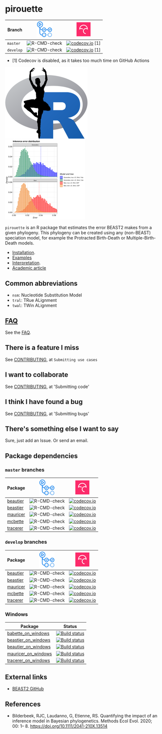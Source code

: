 # pirouette

Branch   |[![GitHub Actions](man/figures/GitHubActions.png)](https://github.com/richelbilderbeek/pirouette/actions)   |[![Codecov logo](man/figures/Codecov.png)](https://www.codecov.io)
---------|------------------------------------------------------------------------------------------------------------|----------------------------------------------------------------------------------------------------------------------------------------------------------------------
`master` |![R-CMD-check](https://github.com/richelbilderbeek/pirouette/workflows/R-CMD-check/badge.svg?branch=master) |[![codecov.io](https://codecov.io/github/richelbilderbeek/pirouette/coverage.svg?branch=master)](https://codecov.io/github/richelbilderbeek/pirouette/branch/master) [1]
`develop`|![R-CMD-check](https://github.com/richelbilderbeek/pirouette/workflows/R-CMD-check/badge.svg?branch=develop)|[![codecov.io](https://codecov.io/github/richelbilderbeek/pirouette/coverage.svg?branch=develop)](https://codecov.io/github/richelbilderbeek/pirouette/branch/develop) [1]

 * [1] Codecov is disabled, as it takes too much time on GitHub Actions

![](pics/pirouette_logo_50.png)
![](pics/errors_125.png)

`pirouette` is an R package that estimates the error BEAST2 makes from a given 
phylogeny. This phylogeny can be created using any (non-BEAST) speciation model,
for example the Protracted Birth-Death or Multiple-Birth-Death models.

 * [Installation](doc/install.md).
 * [Examples](https://github.com/richelbilderbeek/pirouette_examples)
 * [Interpretation](doc/interpretation.md).
 * [Academic article](https://github.com/richelbilderbeek/pirouette_article)

## Common abbreviations

 * `nsm`: Nucleotide Substitution Model
 * `tral`: TRue ALignment
 * `twal`: TWin ALignment

## [FAQ](doc/faq.md)

See the [FAQ](doc/faq.md).

## There is a feature I miss

See [CONTRIBUTING](CONTRIBUTING.md), at `Submitting use cases`

## I want to collaborate

See [CONTRIBUTING](CONTRIBUTING.md), at 'Submitting code'

## I think I have found a bug

See [CONTRIBUTING](CONTRIBUTING.md), at 'Submitting bugs' 

## There's something else I want to say

Sure, just add an Issue. Or send an email.

## Package dependencies

### `master` branches

Package                                                |![GitHub Actions](man/figures/GitHubActions.png)                                                   |[![Codecov logo](man/figures/Codecov.png)](https://www.codecov.io)
-------------------------------------------------------|---------------------------------------------------------------------------------------------------|-----------------------------------------------------------------------------------------------------------------------------------------------------------------
[beautier](https://github.com/ropensci/beautier)       |![R-CMD-check](https://github.com/ropensci/beautier/workflows/R-CMD-check/badge.svg?branch=master) |[![codecov.io](https://codecov.io/github/ropensci/beautier/coverage.svg?branch=master)](https://codecov.io/github/ropensci/beautier/branch/master)
[beastier](https://github.com/ropensci/beastier)       |![R-CMD-check](https://github.com/ropensci/beastier/workflows/R-CMD-check/badge.svg?branch=master) |[![codecov.io](https://codecov.io/github/ropensci/beastier/coverage.svg?branch=master)](https://codecov.io/github/ropensci/beastier/branch/master)
[mauricer](https://github.com/ropensci/mauricer)       |![R-CMD-check](https://github.com/ropensci/mauricer/workflows/R-CMD-check/badge.svg?branch=master) |[![codecov.io](https://codecov.io/github/ropensci/mauricer/coverage.svg?branch=master)](https://codecov.io/github/ropensci/mauricer/branch/master)
[mcbette](https://github.com/ropensci/mcbette)         |![R-CMD-check](https://github.com/ropensci/mcbette/workflows/R-CMD-check/badge.svg?branch=master)  |[![codecov.io](https://codecov.io/github/ropensci/mcbette/coverage.svg?branch=master)](https://codecov.io/github/ropensci/mcbette/branch/master)
[tracerer](https://github.com/ropensci/tracerer)       |![R-CMD-check](https://github.com/ropensci/tracerer/workflows/R-CMD-check/badge.svg?branch=master) |[![codecov.io](https://codecov.io/github/ropensci/tracerer/coverage.svg?branch=master)](https://codecov.io/github/ropensci/tracerer/branch/master)

### `develop` branches

Package                                                |![GitHub Actions](man/figures/GitHubActions.png)                                                                      |[![Codecov logo](man/figures/Codecov.png)](https://www.codecov.io)
-------------------------------------------------------|------------------------------------------------------------------------------------------------------------------------------------|-----------------------------------------------------------------------------------------------------------------------------------------------------------------
[beautier](https://github.com/ropensci/beautier)       |![R-CMD-check](https://github.com/ropensci/beautier/workflows/R-CMD-check/badge.svg?branch=develop) |[![codecov.io](https://codecov.io/github/ropensci/beautier/coverage.svg?branch=develop)](https://codecov.io/github/ropensci/beautier/branch/develop)
[beastier](https://github.com/ropensci/beastier)       |![R-CMD-check](https://github.com/ropensci/beastier/workflows/R-CMD-check/badge.svg?branch=develop) |[![codecov.io](https://codecov.io/github/ropensci/beastier/coverage.svg?branch=develop)](https://codecov.io/github/ropensci/beastier/branch/develop)
[mauricer](https://github.com/ropensci/mauricer)       |![R-CMD-check](https://github.com/ropensci/mauricer/workflows/R-CMD-check/badge.svg?branch=develop) |[![codecov.io](https://codecov.io/github/ropensci/mauricer/coverage.svg?branch=develop)](https://codecov.io/github/ropensci/mauricer/branch/develop)
[mcbette](https://github.com/ropensci/mcbette)         |![R-CMD-check](https://github.com/ropensci/mcbette/workflows/R-CMD-check/badge.svg?branch=develop)  |[![codecov.io](https://codecov.io/github/ropensci/mcbette/coverage.svg?branch=develop)](https://codecov.io/github/ropensci/mcbette/branch/develop)
[tracerer](https://github.com/ropensci/tracerer)       |![R-CMD-check](https://github.com/ropensci/tracerer/workflows/R-CMD-check/badge.svg?branch=develop) |[![codecov.io](https://codecov.io/github/ropensci/tracerer/coverage.svg?branch=develop)](https://codecov.io/github/ropensci/tracerer/branch/develop)

### Windows

Package                                                                       | Status
------------------------------------------------------------------------------|------------------------------------------------------------------------------------------------------------------------------------------------------------------------------------------
[babette_on_windows](https://github.com/richelbilderbeek/babette_on_windows)  |[![Build status](https://ci.appveyor.com/api/projects/status/jv76errjocm5d5yq/branch/master?svg=true)](https://ci.appveyor.com/project/richelbilderbeek/babette-on-windows/branch/master)
[beastier_on_windows](https://github.com/richelbilderbeek/beastier_on_windows)|[![Build status](https://ci.appveyor.com/api/projects/status/ralex9sdnnxlwbgx/branch/master?svg=true)](https://ci.appveyor.com/project/richelbilderbeek/beastier-on-windows/branch/master)
[beautier_on_windows](https://github.com/richelbilderbeek/beautier_on_windows)|[![Build status](https://ci.appveyor.com/api/projects/status/blvjo5pulbkqxrhb/branch/master?svg=true)](https://ci.appveyor.com/project/richelbilderbeek/beautier-on-windows/branch/master)
[mauricer_on_windows](https://github.com/richelbilderbeek/mauricer_on_windows)|[![Build status](https://ci.appveyor.com/api/projects/status/bc43iwp68xo2dduh/branch/master?svg=true)](https://ci.appveyor.com/project/richelbilderbeek/mauricer-on-windows/branch/master)
[tracerer_on_windows](https://github.com/richelbilderbeek/tracerer_on_windows)|[![Build status](https://ci.appveyor.com/api/projects/status/jyhck66d6yrbr12h/branch/master?svg=true)](https://ci.appveyor.com/project/richelbilderbeek/tracerer-on-windows/branch/master)

## External links

 * [BEAST2 GitHub](https://github.com/CompEvol/beast2)

## References

 *  Bilderbeek, RJC, Laudanno, G, Etienne, RS. Quantifying the impact of an inference model in Bayesian phylogenetics. Methods Ecol Evol. 2020; 00: 1– 8. https://doi.org/10.1111/2041-210X.13514



